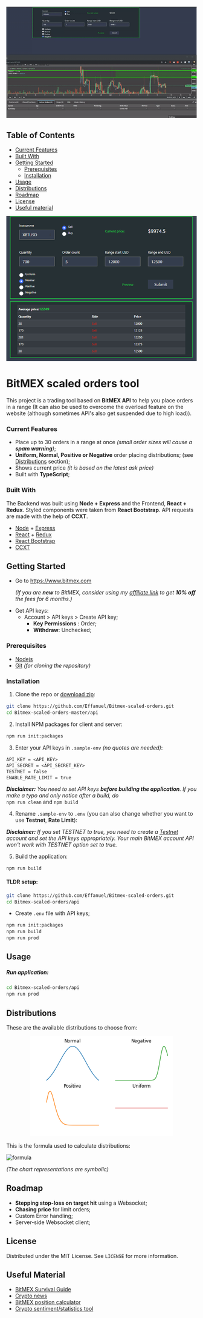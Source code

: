 <p align="center"> 
  <img src='https://github.com/Effanuel/Bitmex-scaled-orders/blob/master/assets/presentation_v3.gif'>
</p>

## Table of Contents

- [Current Features](#current-features)
- [Built With](#built-with)
- [Getting Started](#getting-started)
  - [Prerequisites](#prerequisites)
  - [Installation](#installation)
- [Usage](#usage)
- [Distributions](#distributions)
- [Roadmap](#roadmap)
- [License](#license)
- [Useful material](#useful-material)

<p align="center"> 
<img src="assets/interface_range_tool.png">
</p>

# BitMEX scaled orders tool

This project is a trading tool based on **BitMEX API** to help you place orders in a range (It can also be used to overcome the overload feature on the website (although sometimes API's also get suspended due to high load)).

### Current Features

- Place up to 30 orders in a range at once _(small order sizes will cause a **spam warning**)_;
- **Uniform, Normal, Positive or Negative** order placing distributions; (see [Distributions](#distributions) section);
- Shows current price _(it is based on the latest ask price)_
- Built with **TypeScript**;

### Built With

The Backend was built using **Node + Express** and the Frontend, **React + Redux**. Styled components were taken from **React Bootstrap**. API requests are made with the help of **CCXT**.

- [Node](https://nodejs.org/en/) + [Express](https://expressjs.com/)
- [React](https://reactjs.org/) + [Redux](https://redux.js.org/)
- [React Bootstrap](https://react-bootstrap.github.io/)
- [CCXT](https://github.com/ccxt/ccxt)

<!-- GETTING STARTED -->

## Getting Started

- Go to https://www.bitmex.com

  _(If you are **new** to BitMEX, consider using my [affiliate link](https://www.bitmex.com/register/o8ILy1) to get **10% off** the fees for 6 months.)_

* Get API keys:
  - Account > API keys > Create API key;
    - **Key Permissions** : Order;
    - **Withdraw**: Unchecked;

### Prerequisites

- [Nodejs](https://nodejs.org/en/download/)
- [Git](https://git-scm.com/downloads) _(for cloning the repository)_

### Installation

1. Clone the repo or [download zip](https://github.com/Effanuel/Bitmex-scaled-orders/archive/v1.1.1.zip):

```sh
git clone https://github.com/Effanuel/Bitmex-scaled-orders.git
cd Bitmex-scaled-orders-master/api
```

2. Install NPM packages for client and server:

```sh
npm run init:packages
```

3. Enter your API keys in `.sample-env` _(no quotes are needed)_:

```
API_KEY = <API_KEY>
API_SECRET = <API_SECRET_KEY>
TESTNET = false
ENABLE_RATE_LIMIT = true
```

_**Disclaimer:** You need to set API keys **before building the application**. If you make a typo and only notice after a build, do_</br>
`npm run clean` and `npm build`

4. Rename `.sample-env` to `.env` (you can also change whether you want to use **Testnet**, **Rate Limit**):

_**Disclaimer:** If you set TESTNET to true, you need to create a [Testnet](https://testnet.bitmex.com/) account and set the API keys appropriately. Your main BitMEX account API won't work with TESTNET option set to true._

5. Build the application:

```sh
npm run build
```

<!-- USAGE EXAMPLES -->

#### TLDR setup:

```sh
git clone https://github.com/Effanuel/Bitmex-scaled-orders.git
cd Bitmex-scaled-orders/api
```

- Create `.env` file with API keys;

```sh
npm run init:packages
npm run build
npm run prod
```

## Usage

##### Run application:

```sh
cd Bitmex-scaled-orders/api
npm run prod
```

## Distributions

These are the available distributions to choose from:

<p align="center"> 
<img src="assets/distributions.png">
</p>

This is the formula used to calculate distributions:

![formula](https://wikimedia.org/api/rest_v1/media/math/render/svg/4abaca87a10ecfa77b5a205056523706fe6c9c3f)

_(The chart representations are symbolic)_

## Roadmap

- **Stepping stop-loss on target hit** using a Websocket;
- **Chasing price** for limit orders;
- Custom Error handling;
- Server-side Websocket client;

<!-- LICENSE -->

## License

Distributed under the MIT License. See `LICENSE` for more information.

<!-- USEFUL METERIAL -->

## Useful Material

- [BitMEX Survival Guide](https://www.crypto-simplified.com/wp-content/uploads/2018/09/BitMEX-Survival-Guide-v1.5.pdf)
- [Crypto news](https://cointelegraph.com/)
- [BitMEX position calculator](https://blockchainwhispers.com/bitmex-position-calculator/)
- [Crypto sentiment/statistics tool](https://thetie.io/)
